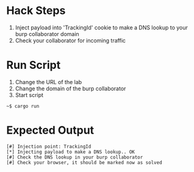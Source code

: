 # Hack Steps

1. Inject payload into 'TrackingId' cookie to make a DNS lookup to your burp collaborator domain
2. Check your collaborator for incoming traffic

# Run Script

1. Change the URL of the lab
2. Change the domain of the burp collaborator
3. Start script

```
~$ cargo run
```

# Expected Output

```
[#] Injection point: TrackingId
[*] Injecting payload to make a DNS lookup.. OK
[#] Check the DNS lookup in your burp collaborator
[#] Check your browser, it should be marked now as solved
```
